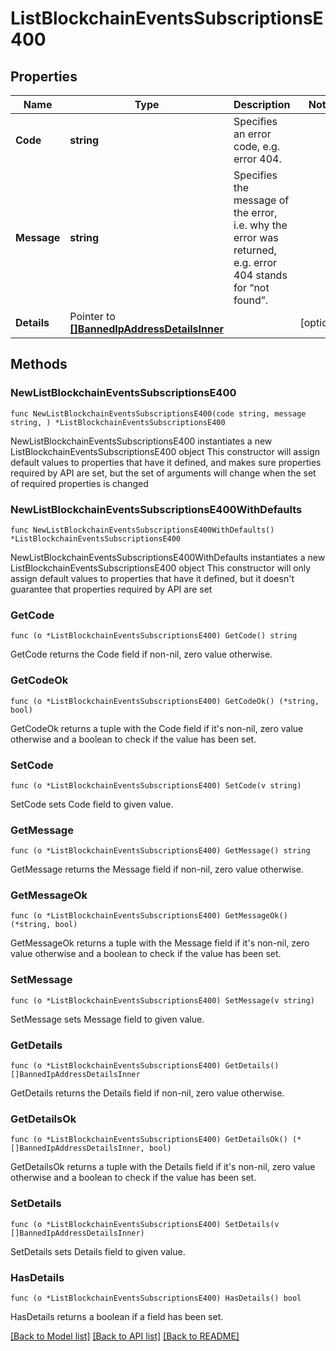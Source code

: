 # ListBlockchainEventsSubscriptionsE400

## Properties

Name | Type | Description | Notes
------------ | ------------- | ------------- | -------------
**Code** | **string** | Specifies an error code, e.g. error 404. | 
**Message** | **string** | Specifies the message of the error, i.e. why the error was returned, e.g. error 404 stands for “not found”. | 
**Details** | Pointer to [**[]BannedIpAddressDetailsInner**](BannedIpAddressDetailsInner.md) |  | [optional] 

## Methods

### NewListBlockchainEventsSubscriptionsE400

`func NewListBlockchainEventsSubscriptionsE400(code string, message string, ) *ListBlockchainEventsSubscriptionsE400`

NewListBlockchainEventsSubscriptionsE400 instantiates a new ListBlockchainEventsSubscriptionsE400 object
This constructor will assign default values to properties that have it defined,
and makes sure properties required by API are set, but the set of arguments
will change when the set of required properties is changed

### NewListBlockchainEventsSubscriptionsE400WithDefaults

`func NewListBlockchainEventsSubscriptionsE400WithDefaults() *ListBlockchainEventsSubscriptionsE400`

NewListBlockchainEventsSubscriptionsE400WithDefaults instantiates a new ListBlockchainEventsSubscriptionsE400 object
This constructor will only assign default values to properties that have it defined,
but it doesn't guarantee that properties required by API are set

### GetCode

`func (o *ListBlockchainEventsSubscriptionsE400) GetCode() string`

GetCode returns the Code field if non-nil, zero value otherwise.

### GetCodeOk

`func (o *ListBlockchainEventsSubscriptionsE400) GetCodeOk() (*string, bool)`

GetCodeOk returns a tuple with the Code field if it's non-nil, zero value otherwise
and a boolean to check if the value has been set.

### SetCode

`func (o *ListBlockchainEventsSubscriptionsE400) SetCode(v string)`

SetCode sets Code field to given value.


### GetMessage

`func (o *ListBlockchainEventsSubscriptionsE400) GetMessage() string`

GetMessage returns the Message field if non-nil, zero value otherwise.

### GetMessageOk

`func (o *ListBlockchainEventsSubscriptionsE400) GetMessageOk() (*string, bool)`

GetMessageOk returns a tuple with the Message field if it's non-nil, zero value otherwise
and a boolean to check if the value has been set.

### SetMessage

`func (o *ListBlockchainEventsSubscriptionsE400) SetMessage(v string)`

SetMessage sets Message field to given value.


### GetDetails

`func (o *ListBlockchainEventsSubscriptionsE400) GetDetails() []BannedIpAddressDetailsInner`

GetDetails returns the Details field if non-nil, zero value otherwise.

### GetDetailsOk

`func (o *ListBlockchainEventsSubscriptionsE400) GetDetailsOk() (*[]BannedIpAddressDetailsInner, bool)`

GetDetailsOk returns a tuple with the Details field if it's non-nil, zero value otherwise
and a boolean to check if the value has been set.

### SetDetails

`func (o *ListBlockchainEventsSubscriptionsE400) SetDetails(v []BannedIpAddressDetailsInner)`

SetDetails sets Details field to given value.

### HasDetails

`func (o *ListBlockchainEventsSubscriptionsE400) HasDetails() bool`

HasDetails returns a boolean if a field has been set.


[[Back to Model list]](../README.md#documentation-for-models) [[Back to API list]](../README.md#documentation-for-api-endpoints) [[Back to README]](../README.md)


